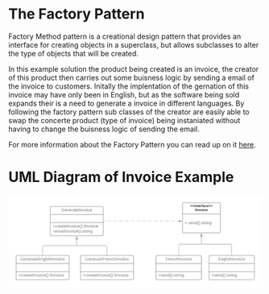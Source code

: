 # The Factory Pattern

Factory Method pattern is a creational design pattern that provides an interface for creating objects in a superclass, but allows subclasses to alter the type of objects that will be created.

In this example solution the product being created is an invoice, the creator of this product then carries out some buisness logic by sending a email of the invoice to customers. Initally the implentation of the gernation of this invoice may have only been in English, but as the software being sold expands their is a need to generate a invoice in different languages. By following the factory pattern sub classes of the creator are easily able to swap the concerte product (type of invoice) being instaniated without having to change the buisness logic of sending the email.

For more information about the Factory Pattern you can read up on it [here](https://refactoring.guru/design-patterns/factory-method).

# UML Diagram of Invoice Example
![UML Diagram](./Imgs/factory-method-uml.png)
